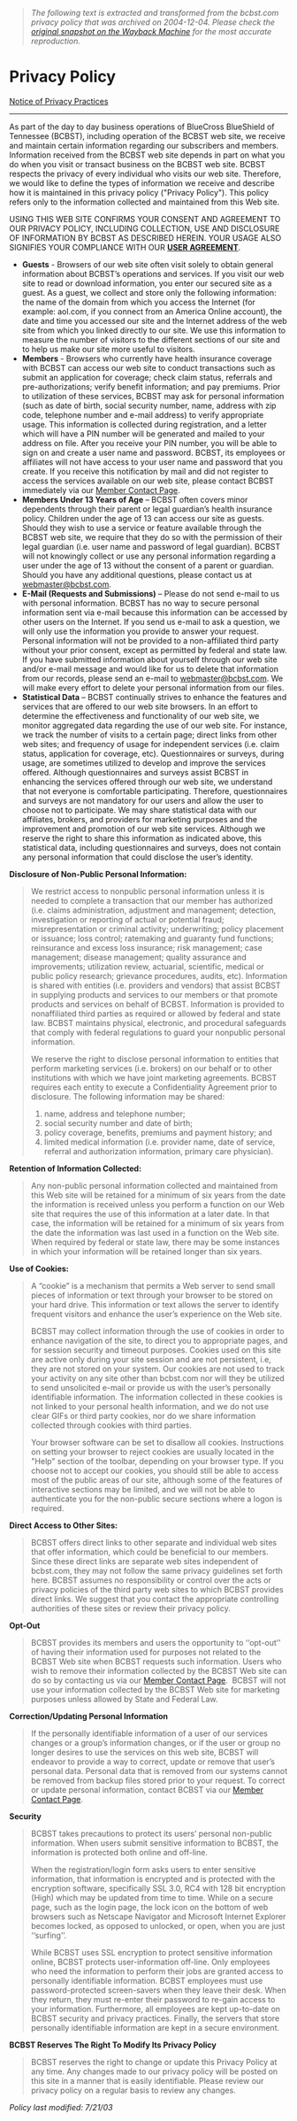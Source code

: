> *The following text is extracted and transformed from the bcbst.com privacy policy that was archived on 2004-12-04. Please check the [original snapshot on the Wayback Machine](https://web.archive.org/web/20041204131322id_/http%3A//www.bcbst.com/legal/privacy.shtm) for the most accurate reproduction.*

# Privacy Policy

[Notice of Privacy Practices](https://web.archive.org/hipaa/general/privacy_notice.pdf)

* * *

As part of the day to day business operations of BlueCross BlueShield of Tennessee (BCBST), including operation of the BCBST web site, we receive and maintain certain information regarding our subscribers and members. Information received from the BCBST web site depends in part on what you do when you visit or transact business on the BCBST web site. BCBST respects the privacy of every individual who visits our web site. Therefore, we would like to define the types of information we receive and describe how it is maintained in this privacy policy ("Privacy Policy"). This policy refers only to the information collected and maintained from this Web site. 

USING THIS WEB SITE CONFIRMS YOUR CONSENT AND AGREEMENT TO OUR PRIVACY POLICY, INCLUDING COLLECTION, USE AND DISCLOSURE OF INFORMATION BY BCBST AS DESCRIBED HEREIN. YOUR USAGE ALSO SIGNIFIES YOUR COMPLIANCE WITH OUR [**USER AGREEMENT**](https://web.archive.org/web/20041204131322id_/http%3A//www.bcbst.com/legal/user_agrmt.shtm).

  * **Guests** \- Browsers of our web site often visit solely to obtain general information about BCBST’s operations and services. If you visit our web site to read or download information, you enter our secured site as a guest. As a guest, we collect and store only the following information: the name of the domain from which you access the Internet (for example: aol.com, if you connect from an America Online account), the date and time you accessed our site and the Internet address of the web site from which you linked directly to our site. We use this information to measure the number of visitors to the different sections of our site and to help us make our site more useful to visitors.
  * **Members** \- Browsers who currently have health insurance coverage with BCBST can access our web site to conduct transactions such as submit an application for coverage; check claim status, referrals and pre-authorizations; verify benefit information; and pay premiums. Prior to utilization of these services, BCBST may ask for personal information (such as date of birth, social security number, name, address with zip code, telephone number and e-mail address) to verify appropriate usage. This information is collected during registration, and a letter which will have a PIN number will be generated and mailed to your address on file. After you receive your PIN number, you will be able to sign on and create a user name and password. BCBST, its employees or affiliates will not have access to your user name and password that you create. If you receive this notification by mail and did not register to access the services available on our web site, please contact BCBST immediately via our [Member Contact Page](https://www.bcbst.com/contact/contactmem.asp). 
  * **Members Under 13 Years of Age** – BCBST often covers minor dependents through their parent or legal guardian’s health insurance policy. Children under the age of 13 can access our site as guests. Should they wish to use a service or feature available through the BCBST web site, we require that they do so with the permission of their legal guardian (i.e. user name and password of legal guardian). BCBST will not knowingly collect or use any personal information regarding a user under the age of 13 without the consent of a parent or guardian. Should you have any additional questions, please contact us at [webmaster@bcbst.com](mailto:webmaster@bcbst.com). 
  * **E-Mail (Requests and Submissions)** – Please do not send e-mail to us with personal information. BCBST has no way to secure personal information sent via e-mail because this information can be accessed by other users on the Internet. If you send us e-mail to ask a question, we will only use the information you provide to answer your request. Personal information will not be provided to a non-affiliated third party without your prior consent, except as permitted by federal and state law. If you have submitted information about yourself through our web site and/or e-mail message and would like for us to delete that information from our records, please send an e-mail to [webmaster@bcbst.com](mailto:webmaster@bcbst.com). We will make every effort to delete your personal information from our files.
  * **Statistical Data** – BCBST continually strives to enhance the features and services that are offered to our web site browsers. In an effort to determine the effectiveness and functionality of our web site, we monitor aggregated data regarding the use of our web site. For instance, we track the number of visits to a certain page; direct links from other web sites; and frequency of usage for independent services (i.e. claim status, application for coverage, etc). Questionnaires or surveys, during usage, are sometimes utilized to develop and improve the services offered. Although questionnaires and surveys assist BCBST in enhancing the services offered through our web site, we understand that not everyone is comfortable participating. Therefore, questionnaires and surveys are not mandatory for our users and allow the user to choose not to participate. We may share statistical data with our affiliates, brokers, and providers for marketing purposes and the improvement and promotion of our web site services. Although we reserve the right to share this information as indicated above, this statistical data, including questionnaires and surveys, does not contain any personal information that could disclose the user’s identity. 



**Disclosure of Non-Public Personal Information:**

> We restrict access to nonpublic personal information unless it is needed to complete a transaction that our member has authorized (i.e. claims administration, adjustment and management; detection, investigation or reporting of actual or potential fraud; misrepresentation or criminal activity; underwriting; policy placement or issuance; loss control; ratemaking and guaranty fund functions; reinsurance and excess loss insurance; risk management; case management; disease management; quality assurance and improvements; utilization review, actuarial, scientific, medical or public policy research; grievance procedures, audits, etc). Information is shared with entities (i.e. providers and vendors) that assist BCBST in supplying products and services to our members or that promote products and services on behalf of BCBST. Information is provided to nonaffiliated third parties as required or allowed by federal and state law. BCBST maintains physical, electronic, and procedural safeguards that comply with federal regulations to guard your nonpublic personal information.
> 
> We reserve the right to disclose personal information to entities that perform marketing services (i.e. brokers) on our behalf or to other institutions with which we have joint marketing agreements. BCBST requires each entity to execute a Confidentiality Agreement prior to disclosure. The following information may be shared:
> 
>   1. name, address and telephone number;
>   2. social security number and date of birth;
>   3. policy coverage, benefits, premiums and payment history; and
>   4. limited medical information (i.e. provider name, date of service, referral and authorization information, primary care physician).
> 


**Retention of Information Collected:**

> Any non-public personal information collected and maintained from this Web site will be retained for a minimum of six years from the date the information is received unless you perform a function on our Web site that requires the use of this information at a later date. In that case, the information will be retained for a minimum of six years from the date the information was last used in a function on the Web site. When required by federal or state law, there may be some instances in which your information will be retained longer than six years.

**Use of Cookies:**

> A “cookie” is a mechanism that permits a Web server to send small pieces of information or text through your browser to be stored on your hard drive. This information or text allows the server to identify frequent visitors and enhance the user’s experience on the Web site. 
> 
> BCBST may collect information through the use of cookies in order to enhance navigation of the site, to direct you to appropriate pages, and for session security and timeout purposes. Cookies used on this site are active only during your site session and are not persistent, i.e, they are not stored on your system. Our cookies are not used to track your activity on any site other than bcbst.com nor will they be utilized to send unsolicited e-mail or provide us with the user’s personally identifiable information. The information collected in these cookies is not linked to your personal health information, and we do not use clear GIFs or third party cookies, nor do we share information collected through cookies with third parties. 
> 
> Your browser software can be set to disallow all cookies. Instructions on setting your browser to reject cookies are usually located in the "Help" section of the toolbar, depending on your browser type. If you choose not to accept our cookies, you should still be able to access most of the public areas of our site, although some of the features of interactive sections may be limited, and we will not be able to authenticate you for the non-public secure sections where a logon is required. 

**Direct Access to Other Sites:**

> BCBST offers direct links to other separate and individual web sites that offer information, which could be beneficial to our members. Since these direct links are separate web sites independent of bcbst.com, they may not follow the same privacy guidelines set forth here. BCBST assumes no responsibility or control over the acts or privacy policies of the third party web sites to which BCBST provides direct links. We suggest that you contact the appropriate controlling authorities of these sites or review their privacy policy.

**Opt-Out**

> BCBST provides its members and users the opportunity to ‘‘opt-out’’ of having their information used for purposes not related to the BCBST Web site when BCBST requests such information. Users who wish to remove their information collected by the BCBST Web site can do so by contacting us via our [Member Contact Page](https://www.bcbst.com/contact/contactmem.asp).  BCBST will not use your information collected by the BCBST Web site for marketing purposes unless allowed by State and Federal Law.

**Correction/Updating Personal Information**

> If the personally identifiable information of a user of our services changes or a group’s information changes, or if the user or group no longer desires to use the services on this web site, BCBST will endeavor to provide a way to correct, update or remove that user’s personal data. Personal data that is removed from our systems cannot be removed from backup files stored prior to your request. To correct or update personal information, contact BCBST via our [Member Contact Page](https://www.bcbst.com/contact/contactmem.asp).

**Security**

> BCBST takes precautions to protect its users’ personal non-public information. When users submit sensitive information to BCBST, the information is protected both online and off-line.
> 
> When the registration/login form asks users to enter sensitive information, that information is encrypted and is protected with the encryption software, specifically SSL 3.0, RC4 with 128 bit encryption (High) which may be updated from time to time. While on a secure page, such as the login page, the lock icon on the bottom of web browsers such as Netscape Navigator and Microsoft Internet Explorer becomes locked, as opposed to unlocked, or open, when you are just ‘‘surfing’’.
> 
> While BCBST uses SSL encryption to protect sensitive information online, BCBST protects user-information off-line. Only employees who need the information to perform their jobs are granted access to personally identifiable information. BCBST employees must use password-protected screen-savers when they leave their desk. When they return, they must re-enter their password to re-gain access to your information. Furthermore, all employees are kept up-to-date on BCBST security and privacy practices. Finally, the servers that store personally identifiable information are kept in a secure environment. 

**BCBST Reserves The Right To Modify Its Privacy Policy**

> BCBST reserves the right to change or update this Privacy Policy at any time. Any changes made to our privacy policy will be posted on this site in a manner that is easily identifiable. Please review our privacy policy on a regular basis to review any changes. 

_Policy last modified: 7/21/03_

  


